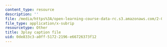 ```yaml
---
content_type: resource
description: ''
file: /media/https%3A/open-learning-course-data-rc.s3.amazonaws.com/2-003sc-engineering-dynamics-fall-2011/0de833c3a0ff51722196e66726373f12_d00XI_UTKQo.srt
file_type: application/x-subrip
resourcetype: Other
title: 3play caption file
uid: 0de833c3-a0ff-5172-2196-e66726373f12
---
```

